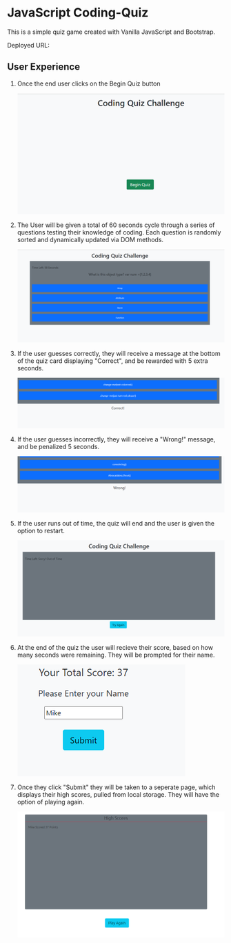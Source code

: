 # JavaScript Coding-Quiz

This is a simple quiz game created with Vanilla JavaScript and Bootstrap.

Deployed URL:

## User Experience

1. Once the end user clicks on the Begin Quiz button

   ![Begin Quiz](Assets/Markdown/Opening-Screen.PNG)

1. The User will be given a total of 60 seconds cycle through a series of questions testing their knowledge of coding. Each question is randomly sorted and dynamically updated via DOM methods.

   ![Begin Quiz](Assets/Markdown/Questions-Timer.PNG)

1. If the user guesses correctly, they will receive a message at the bottom of the quiz card displaying "Correct", and be rewarded with 5 extra seconds.

   ![Correct Answer](Assets/Markdown/Correct.PNG)

1. If the user guesses incorrectly, they will receive a "Wrong!" message, and be penalized 5 seconds.

   ![Wrong Answer](Assets/Markdown/Wrong.PNG)

1. If the user runs out of time, the quiz will end and the user is given the option to restart.

   ![Time Expired](Assets/Markdown/Out-of-time.PNG)

1. At the end of the quiz the user will recieve their score, based on how many seconds were remaining. They will be prompted for their name.

   ![Submit Score](Assets/Markdown/Score-display.PNG)

1. Once they click "Submit" they will be taken to a seperate page, which displays their high scores, pulled from local storage. They will have the option of playing again.

   ![High Score](Assets/Markdown/High-Score.PNG)
